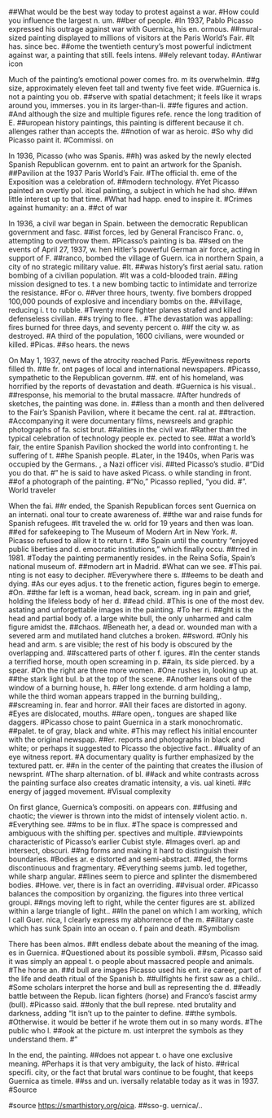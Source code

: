##What would be the best way today to protest against a war. #How could you influence the largest n. um. ##ber of people. #In 1937, Pablo Picasso expressed his outrage against war with Guernica, his en. ormous. ##mural-sized painting displayed to millions of visitors at the Paris World’s Fair. #It has. since bec. ##ome the twentieth century’s most powerful indictment against war, a painting that still. feels intens. ##ely relevant today. #Antiwar icon

Much of the painting’s emotional power comes fro. m its overwhelmin. ##g size, approximately eleven feet tall and twenty five feet wide. #Guernica is. not a painting you ob. ##serve with spatial detachment; it feels like it wraps around you, immerses. you in its larger-than-li. ##fe figures and action. #And although the size and multiple figures refe. rence the long tradition of E. ##uropean history paintings, this painting is different because it ch. allenges rather than accepts the. ##notion of war as heroic. #So why did Picasso paint it. #Commissi. on

In 1936, Picasso (who was Spanis. ##h) was asked by the newly elected Spanish Republican governm. ent to paint an artwork for the Spanish. ##Pavilion at the 1937 Paris World’s Fair. #The official th. eme of the Exposition was a celebration of. ##modern technology. #Yet Picasso painted an overtly pol. itical painting, a subject in which he had sho. ##wn little interest up to that time. #What had happ. ened to inspire it. #Crimes against humanity: an a. ##ct of war

In 1936, a civil war began in Spain. between the democratic Republican government and fasc. ##ist forces, led by General Francisco Franc. o, attempting to overthrow them. #Picasso’s painting is ba. ##sed on the events of April 27, 1937, w. hen Hitler’s powerful German air force, acting in support of F. ##ranco, bombed the village of Guern. ica in northern Spain, a city of no strategic military value. #It. ##was history’s first aerial satu. ration bombing of a civilian population. #It was a cold-blooded train. ##ing mission designed to tes. t a new bombing tactic to intimidate and terrorize the resistance. #For o. ##ver three hours, twenty. five bombers dropped 100,000 pounds of explosive and incendiary bombs on the. ##village, reducing i. t to rubble. #Twenty more fighter planes strafed and killed defenseless civilian. ##s trying to flee. . #The devastation was appalling: fires burned for three days, and seventy percent o. ##f the city w. as destroyed. #A third of the population, 1600 civilians, were wounded or killed. #Picas. ##so hears. the news

On May 1, 1937, news of the atrocity reached Paris. #Eyewitness reports filled th. ##e fr. ont pages of local and international newspapers. #Picasso, sympathetic to the Republican governm. ##. ent of his homeland, was horrified by the reports of devastation and death. #Guernica is his visual.. ##response, his memorial to the brutal massacre. #After hundreds of sketches, the painting was done. in. ##less than a month and then delivered to the Fair’s Spanish Pavilion, where it became the cent. ral at. ##traction. #Accompanying it were documentary films, newsreels and graphic photographs of fa. scist brut. ##alities in the civil war. #Rather than the typical celebration of technology people ex. pected to see. ##at a world’s fair, the entire Spanish Pavilion shocked the world into confronting t. he suffering of t. ##he Spanish people. #Later, in the 1940s, when Paris was occupied by the Germans. , a Nazi officer visi. ##ted Picasso’s studio. #“Did you do that. #” he is said to have asked Picass. o while standing in front. ##of a photograph of the painting. #“No,” Picasso replied, “you did. #”. World traveler

When the fai. ##r ended, the Spanish Republican forces sent Guernica on an internati. onal tour to create awareness of. ##the war and raise funds for Spanish refugees. #It traveled the w. orld for 19 years and then was loan. ##ed for safekeeping to The Museum of Modern Art in New York. #. Picasso refused to allow it to return t. ##o Spain until the country “enjoyed public liberties and d. emocratic institutions,” which finally occu. ##rred in 1981. #Today the painting permanently resides. in the Reina Sofía, Spain’s national museum of. ##modern art in Madrid. #What can we see. #This pai. nting is not easy to decipher. #Everywhere there s. ##eems to be death and dying. #As our eyes adjus. t to the frenetic action, figures begin to emerge. #On. ##the far left is a woman, head back, scream. ing in pain and grief, holding the lifeless body of her d. ##ead child. #This is one of the most dev. astating and unforgettable images in the painting. #To her ri. ##ght is the head and partial body of. a large white bull, the only unharmed and calm figure amidst the. ##chaos. #Beneath her, a dead or. wounded man with a severed arm and mutilated hand clutches a broken. ##sword. #Only his head and arm. s are visible; the rest of his body is obscured by the overlapping and. ##scattered parts of other f. igures. #In the center stands a terrified horse, mouth open screaming in p. ##ain, its side pierced. by a spear. #On the right are three more women. #One rushes in, looking up at. ##the stark light bul. b at the top of the scene. #Another leans out of the window of a burning house, h. ##er long extende. d arm holding a lamp, while the third woman appears trapped in the burning building,. ##screaming in. fear and horror. #All their faces are distorted in agony. #Eyes are dislocated, mouths. ##are open,. tongues are shaped like daggers. #Picasso chose to paint Guernica in a stark monochromatic. ##palet. te of gray, black and white. #This may reflect his initial encounter with the original newspap. ##er. reports and photographs in black and white; or perhaps it suggested to Picasso the objective fact.. ##uality of an eye witness report. #A documentary quality is further emphasized by the textured patt. er. ##n in the center of the painting that creates the illusion of newsprint. #The sharp alternation. of bl. ##ack and white contrasts across the painting surface also creates dramatic intensity, a vis. ual kineti. ##c energy of jagged movement. #Visual complexity

On first glance, Guernica’s compositi. on appears con. ##fusing and chaotic; the viewer is thrown into the midst of intensely violent actio. n. #Everything see. ##ms to be in flux. #The space is compressed and ambiguous with the shifting per. spectives and multiple. ##viewpoints characteristic of Picasso’s earlier Cubist style. #Images overl. ap and intersect, obscuri. ##ng forms and making it hard to distinguish their boundaries. #Bodies ar. e distorted and semi-abstract. ##ed, the forms discontinuous and fragmentary. #Everything seems jumb. led together, while sharp angular. ##lines seem to pierce and splinter the dismembered bodies. #Howe. ver, there is in fact an overriding. ##visual order. #Picasso balances the composition by organizing. the figures into three vertical groupi. ##ngs moving left to right, while the center figures are st. abilized within a large triangle of light.. ##In the panel on which I am working, which I call Guer. nica, I clearly express my abhorrence of the m. ##ilitary caste which has sunk Spain into an ocean o. f pain and death. #Symbolism

There has been almos. ##t endless debate about the meaning of the imag. es in Guernica. #Questioned about its possible symboli. ##sm, Picasso said it was simply an appeal t. o people about massacred people and animals. #The horse an. ##d bull are images Picasso used his ent. ire career, part of the life and death ritual of the Spanish b. ##ullfights he first saw as a child.. #Some scholars interpret the horse and bull as representing the d. ##eadly battle between the Repub. lican fighters (horse) and Franco’s fascist army (bull). #Picasso said. ##only that the bull represe. nted brutality and darkness, adding “It isn’t up to the painter to define. ##the symbols. #Otherwise. it would be better if he wrote them out in so many words. #The public who l. ##ook at the picture m. ust interpret the symbols as they understand them. #”

In the end, the painting. ##does not appear t. o have one exclusive meaning. #Perhaps it is that very ambiguity, the lack of histo. ##rical specifi. city, or the fact that brutal wars continue to be fought, that keeps Guernica as timele. ##ss and un. iversally relatable today as it was in 1937. #Source

#source
https://smarthistory.org/pica. ##sso-g. uernica/..
